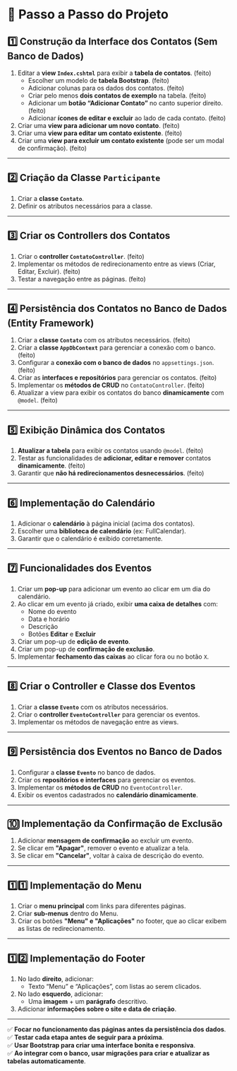 ﻿# **📌 Passo a Passo do Projeto**

## **1️⃣ Construção da Interface dos Contatos (Sem Banco de Dados)**
1. Editar a **view `Index.cshtml`** para exibir a **tabela de contatos**. (feito)
   - Escolher um modelo de **tabela Bootstrap**. (feito)
   - Adicionar colunas para os dados dos contatos. (feito)
   - Criar pelo menos **dois contatos de exemplo** na tabela. (feito)
   - Adicionar um **botão “Adicionar Contato”** no canto superior direito. (feito)
   - Adicionar **ícones de editar e excluir** ao lado de cada contato. (feito)
2. Criar uma **view para adicionar um novo contato**. (feito)
3. Criar uma **view para editar um contato existente**. (feito)
4. Criar uma **view para excluir um contato existente** (pode ser um modal de confirmação).  (feito)

---

## **2️⃣ Criação da Classe `Participante`**
1. Criar a **classe `Contato`**.
2. Definir os atributos necessários para a classe.

---

## **3️⃣ Criar os Controllers dos Contatos**
1. Criar o **controller `ContatoController`**. (feito)
2. Implementar os métodos de redirecionamento entre as views (Criar, Editar, Excluir). (feito)
3. Testar a navegação entre as páginas. (feito)

---

## **4️⃣ Persistência dos Contatos no Banco de Dados (Entity Framework)**
1. Criar a **classe `Contato`** com os atributos necessários. (feito)
2. Criar a **classe `AppDbContext`** para gerenciar a conexão com o banco. (feito)
3. Configurar a **conexão com o banco de dados** no `appsettings.json`. (feito)
4. Criar as **interfaces e repositórios** para gerenciar os contatos. (feito)
5. Implementar os **métodos de CRUD** no `ContatoController`. (feito)
6. Atualizar a view para exibir os contatos do banco **dinamicamente** com `@model`. (feito)

---

## **5️⃣ Exibição Dinâmica dos Contatos**
1. **Atualizar a tabela** para exibir os contatos usando `@model`. (feito)
2. Testar as funcionalidades de **adicionar, editar e remover** contatos **dinamicamente**. (feito)
3. Garantir que **não há redirecionamentos desnecessários**. (feito)

---

## **6️⃣ Implementação do Calendário**
1. Adicionar o **calendário** à página inicial (acima dos contatos).
2. Escolher uma **biblioteca de calendário** (ex: FullCalendar).
3. Garantir que o calendário é exibido corretamente.

---

## **7️⃣ Funcionalidades dos Eventos**
1. Criar um **pop-up** para adicionar um evento ao clicar em um dia do calendário.
2. Ao clicar em um evento já criado, exibir **uma caixa de detalhes** com:
   - Nome do evento
   - Data e horário
   - Descrição
   - Botões **Editar** e **Excluir**
3. Criar um pop-up de **edição de evento**.
4. Criar um pop-up de **confirmação de exclusão**.
5. Implementar **fechamento das caixas** ao clicar fora ou no botão `X`.

---

## **8️⃣ Criar o Controller e Classe dos Eventos**
1. Criar a **classe `Evento`** com os atributos necessários.
2. Criar o **controller `EventoController`** para gerenciar os eventos.
3. Implementar os métodos de navegação entre as views.

---

## **9️⃣ Persistência dos Eventos no Banco de Dados**
1. Configurar a **classe `Evento`** no banco de dados.
2. Criar os **repositórios e interfaces** para gerenciar os eventos.
3. Implementar os **métodos de CRUD** no `EventoController`.
4. Exibir os eventos cadastrados no **calendário dinamicamente**.

---

## **🔟 Implementação da Confirmação de Exclusão**
1. Adicionar **mensagem de confirmação** ao excluir um evento.
2. Se clicar em **"Apagar"**, remover o evento e atualizar a tela.
3. Se clicar em **"Cancelar"**, voltar à caixa de descrição do evento.

---

## **1️⃣1️⃣ Implementação do Menu**
1. Criar o **menu principal** com links para diferentes páginas.
2. Criar **sub-menus** dentro do Menu.
3. Criar os botões **"Menu" e "Aplicações"** no footer, que ao clicar exibem as listas de redirecionamento.

---

## **1️⃣2️⃣ Implementação do Footer**
1. No lado **direito**, adicionar:
   - Texto “Menu” e “Aplicações”, com listas ao serem clicados.
2. No lado **esquerdo**, adicionar:
   - Uma **imagem** + um **parágrafo** descritivo.
3. Adicionar **informações sobre o site e data de criação**.

---

✅ **Focar no funcionamento das páginas antes da persistência dos dados**.  
✅ **Testar cada etapa antes de seguir para a próxima**.  
✅ **Usar Bootstrap para criar uma interface bonita e responsiva**.  
✅ **Ao integrar com o banco, usar migrações para criar e atualizar as tabelas automaticamente**.